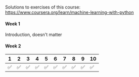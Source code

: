 Solutions to exercises of this course:
https://www.coursera.org/learn/machine-learning-with-python

#### Week 1
Introduction, doesn't matter

#### Week 2
1|2|3|4|5|6|7|8|9|10
-|-|-|-|-|-|-|-|-|-
✅|✅|✅|✅|✅|✅|✅|✅|✅|✅